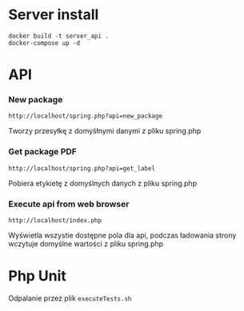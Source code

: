 # Server install
```
docker build -t server_api .
docker-compose up -d
```

# API

### New package

``http://localhost/spring.php?api=new_package``

Tworzy przesyłkę z domyśłnymi danymi z pliku spring.php

### Get package PDF

``http://localhost/spring.php?api=get_label``

Pobiera etykietę z domyślnych danych z pliku spring.php

### Execute api from web browser

``http://localhost/index.php``

Wyświetla wszystie dostępne pola dla api, podczas ładowania strony wczytuje domyślne wartości z pliku spring.php

# Php Unit

Odpalanie przez plik ``executeTests.sh``